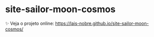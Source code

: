 # site-sailor-moon-cosmos
✨ Veja o projeto online: https://lais-nobre.github.io/site-sailor-moon-cosmos/
